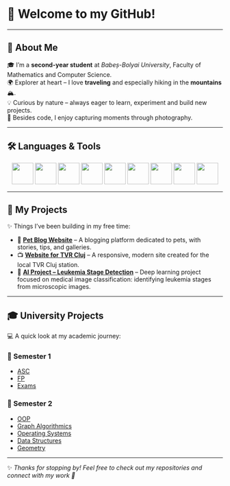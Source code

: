 # 👋 Welcome to my GitHub!

---

## 🌟 About Me  
🎓 I’m a **second-year student** at *Babeș-Bolyai University*, Faculty of Mathematics and Computer Science.  
🌍 Explorer at heart – I love **traveling** and especially hiking in the **mountains** 🏔️.  
💡 Curious by nature – always eager to learn, experiment and build new projects.  
📸 Besides code, I enjoy capturing moments through photography.  

---

## 🛠️ Languages & Tools  

<p align="center">
  <img src="https://cdn.jsdelivr.net/gh/devicons/devicon/icons/python/python-original.svg" width="50" height="50"/>
  <img src="https://cdn.jsdelivr.net/gh/devicons/devicon/icons/cplusplus/cplusplus-original.svg" width="50" height="50"/>
  <img src="https://cdn.jsdelivr.net/gh/devicons/devicon/icons/c/c-original.svg" width="50" height="50"/>
  <img src="https://cdn.jsdelivr.net/gh/devicons/devicon/icons/html5/html5-original.svg" width="50" height="50"/>
  <img src="https://cdn.jsdelivr.net/gh/devicons/devicon/icons/css3/css3-original.svg" width="50" height="50"/>
  <img src="https://cdn.jsdelivr.net/gh/devicons/devicon/icons/javascript/javascript-original.svg" width="50" height="50"/>
  <img src="https://cdn.jsdelivr.net/gh/devicons/devicon/icons/nodejs/nodejs-original.svg" width="50" height="50"/>
  <img src="https://cdn.jsdelivr.net/gh/devicons/devicon/icons/express/express-original.svg" width="50" height="50"/>
  <img src="https://cdn.jsdelivr.net/gh/devicons/devicon/icons/jquery/jquery-original.svg" width="50" height="50"/>
</p>

---

## 🚀 My Projects  

✨ Things I’ve been building in my free time:  

- 🐾 [**Pet Blog Website**](https://github.com/user/pet-blog) – A blogging platform dedicated to pets, with stories, tips, and galleries.  
- 📺 [**Website for TVR Cluj**](https://github.com/user/tvr-cluj) – A responsive, modern site created for the local TVR Cluj station.  
- 🧬 [**AI Project – Leukemia Stage Detection**](https://github.com/user/ai-project) – Deep learning project focused on medical image classification: identifying leukemia stages from microscopic images.  

---

## 🎓 University Projects  

💻 A quick look at my academic journey:  

### 📘 Semester 1
- [ASC](https://github.com/malexandra06/UBB-FMI-Informatica/tree/main/ASC)  
- [FP](https://github.com/malexandra06/UBB-FMI-Informatica/tree/main/FP)  
- [Exams](https://github.com/malexandra06/UBB-FMI-Informatica/tree/main/ARHIVA%20EXAMENE) 
 

### 📗 Semester 2
- [OOP](https://github.com/user/oop)  
- [Graph Algorithmics](https://github.com/user/graph-algorithmics)  
- [Operating Systems](https://github.com/user/os)  
- [Data Structures](https://github.com/user/ds)  
- [Geometry](https://github.com/user/geometry)  

---

✨ *Thanks for stopping by! Feel free to check out my repositories and connect with my work 🚀*
